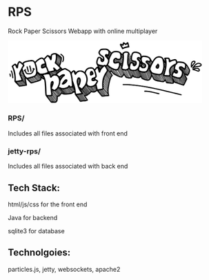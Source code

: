 # RPS
Rock Paper Scissors Webapp with online multiplayer

<img src="https://github.com/kazar4/RPS/blob/master/README_LOGO.png" width="450">


### RPS/
Includes all files associated with front end
### jetty-rps/
Includes all files associated with back end


## Tech Stack:
html/js/css for the front end

Java for backend

sqlite3 for database


## Technolgoies:
particles.js, jetty, websockets, apache2
